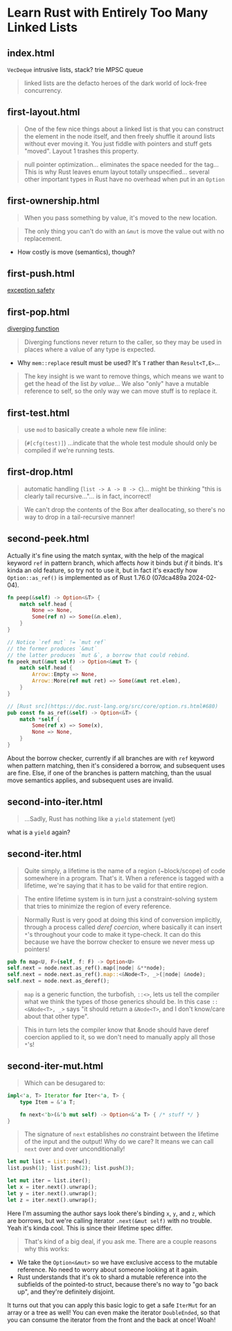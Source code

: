 # Learn Rust with Entirely Too Many Linked Lists

## index.html

`VecDeque`
intrusive lists, stack?
trie
MPSC queue

> linked lists are the defacto heroes of the dark world of lock-free concurrency.

## first-layout.html

> One of the few nice things about a linked list is that you can construct the element in the node itself, and then freely shuffle it around lists without ever moving it. You just fiddle with pointers and stuff gets "moved". Layout 1 trashes this property.

> null pointer optimization... eliminates the space needed for the tag... This is why Rust leaves enum layout totally unspecified... several other important types in Rust have no overhead when put in an `Option`

## first-ownership.html

> When you pass something by value, it's moved to the new location.

> The only thing you can't do with an `&mut` is move the value out with no replacement.

- How costly is move (semantics), though?

## first-push.html

[exception safety](https://doc.rust-lang.org/nightly/nomicon/exception-safety.html)

## first-pop.html

[diverging function](https://doc.rust-lang.org/nightly/book/ch19-04-advanced-types.html#the-never-type-that-never-returns)

> Diverging functions never return to the caller, so they may be used in places where a value of any type is expected. 

- Why `mem::replace` result must be used? It's `T` rather than `Result<T,E>`...

> The key insight is we want to remove things, which means we want to get the head of the list _by value_... We also "only" have a mutable reference to self, so the only way we can move stuff is to replace it.

## first-test.html

> use `mod` to basically create a whole new file inline:

> (`#[cfg(test)]`) ...indicate that the whole test module should only be compiled if we're running tests. 

## first-drop.html

> automatic handling (`list -> A -> B -> C`)... might be thinking "this is clearly tail recursive..."... is in fact, incorrect!

> We can't drop the contents of the Box after deallocating, so there's no way to drop in a tail-recursive manner!

## second-peek.html

Actually it's fine using the match syntax, with the help of the magical keyword `ref` in pattern branch, which affects _how_ it binds but _if_ it binds. It's kinda an old feature, so try not to use it, but in fact it's exactly how `Option::as_ref()` is implemented as of Rust 1.76.0 (07dca489a 2024-02-04).

``` rust
fn peep(&self) -> Option<&T> {
    match self.head {
        None => None,
        Some(ref n) => Some(&n.elem),
    }
}
```

``` rust
// Notice `ref mut` != `mut ref`
// the former produces `&mut`
// the latter produces `mut &`, a borrow that could rebind.
fn peek_mut(&mut self) -> Option<&mut T> {
    match self.head {
        Arrow::Empty => None,
        Arrow::More(ref mut ret) => Some(&mut ret.elem),
    }
}
```

``` rust
// [Rust src](https://doc.rust-lang.org/src/core/option.rs.html#680)
pub const fn as_ref(&self) -> Option<&T> {
    match *self {
        Some(ref x) => Some(x),
        None => None,
    }
}
```

About the borrow checker, currently if all branches are with `ref` keyword when pattern matching, then it's considered a borrow, and subsequent uses are fine. Else, if one of the branches is pattern matching, than the usual move semantics applies, and subsequent uses are invalid.

## second-into-iter.html

> ...Sadly, Rust has nothing like a `yield` statement (yet)

what is a `yield` again?

## second-iter.html

> Quite simply, a lifetime is the name of a region (~block/scope) of code somewhere in a program. That's it. When a reference is tagged with a lifetime, we're saying that it has to be valid for that entire region.

> The entire lifetime system is in turn just a constraint-solving system that tries to minimize the region of every reference.

> Normally Rust is very good at doing this kind of conversion implicitly, through a process called _deref coercion_, where basically it can insert `*`'s throughout your code to make it type-check. It can do this because we have the borrow checker to ensure we never mess up pointers!


``` rust
pub fn map<U, F>(self, f: F) -> Option<U>
self.next = node.next.as_ref().map(|node| &**node);
self.next = node.next.as_ref().map::<&Node<T>, _>(|node| &node);
self.next = node.next.as_deref();
```

> `map` is a generic function, the turbofish, `::<>`, lets us tell the compiler what we think the types of those generics should be. In this case `::<&Node<T>, _>` says "it should return a `&Node<T>`, and I don't know/care about that other type".

> This in turn lets the compiler know that &node should have deref coercion applied to it, so we don't need to manually apply all those `*`'s!

## second-iter-mut.html

> Which can be desugared to:

``` rust
impl<'a, T> Iterator for Iter<'a, T> {
    type Item = &'a T;

    fn next<'b>(&'b mut self) -> Option<&'a T> { /* stuff */ }
}
```

> The signature of `next` establishes _no_ constraint between the lifetime of the input and the output! Why do we care? It means we can call `next` over and over unconditionally!

``` rust
let mut list = List::new();
list.push(1); list.push(2); list.push(3);

let mut iter = list.iter();
let x = iter.next().unwrap();
let y = iter.next().unwrap();
let z = iter.next().unwrap();
```

Here I'm assuming the author says look there's binding `x`, `y`, and `z`, which are borrows, but we're calling iterator `.next(&mut self)` with no trouble. Yeah it's kinda cool. This is since their lifetime spec differ.

> That's kind of a big deal, if you ask me. There are a couple reasons why this works:

- We take the `Option<&mut>` so we have exclusive access to the mutable reference. No need to worry about someone looking at it again.
- Rust understands that it's ok to shard a mutable reference into the subfields of the pointed-to struct, because there's no way to "go back up", and they're definitely disjoint.

It turns out that you can apply this basic logic to get a safe `IterMut` for an array or a tree as well! You can even make the iterator `DoubleEnded`, so that you can consume the iterator from the front and the back at once! Woah!
